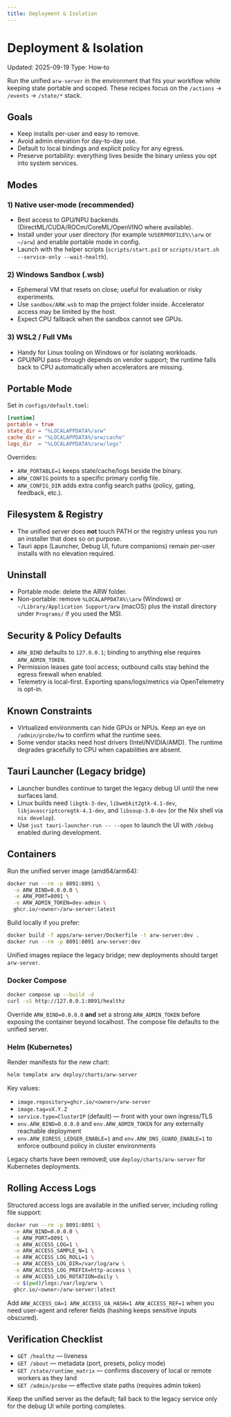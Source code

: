 ```yaml
---
title: Deployment & Isolation
---
```


# Deployment & Isolation

Updated: 2025-09-19
Type: How‑to

Run the unified `arw-server` in the environment that fits your workflow while keeping state portable and scoped. These recipes focus on the `/actions` → `/events` → `/state/*` stack.

## Goals
- Keep installs per-user and easy to remove.
- Avoid admin elevation for day-to-day use.
- Default to local bindings and explicit policy for any egress.
- Preserve portability: everything lives beside the binary unless you opt into system services.

## Modes

### 1) Native user-mode (recommended)
- Best access to GPU/NPU backends (DirectML/CUDA/ROCm/CoreML/OpenVINO where available).
- Install under your user directory (for example `%USERPROFILE%\\arw` or `~/arw`) and enable portable mode in config.
- Launch with the helper scripts (`scripts/start.ps1` or `scripts/start.sh --service-only --wait-health`).

### 2) Windows Sandbox (.wsb)
- Ephemeral VM that resets on close; useful for evaluation or risky experiments.
- Use `sandbox/ARW.wsb` to map the project folder inside. Accelerator access may be limited by the host.
- Expect CPU fallback when the sandbox cannot see GPUs.

### 3) WSL2 / Full VMs
- Handy for Linux tooling on Windows or for isolating workloads.
- GPU/NPU pass-through depends on vendor support; the runtime falls back to CPU automatically when accelerators are missing.

## Portable Mode

Set in `configs/default.toml`:

```toml
[runtime]
portable = true
state_dir = "%LOCALAPPDATA%/arw"
cache_dir = "%LOCALAPPDATA%/arw/cache"
logs_dir  = "%LOCALAPPDATA%/arw/logs"
```

Overrides:
- `ARW_PORTABLE=1` keeps state/cache/logs beside the binary.
- `ARW_CONFIG` points to a specific primary config file.
- `ARW_CONFIG_DIR` adds extra config search paths (policy, gating, feedback, etc.).

## Filesystem & Registry
- The unified server does **not** touch PATH or the registry unless you run an installer that does so on purpose.
- Tauri apps (Launcher, Debug UI, future companions) remain per-user installs with no elevation required.

## Uninstall
- Portable mode: delete the ARW folder.
- Non-portable: remove `%LOCALAPPDATA%\\arw` (Windows) or `~/Library/Application Support/arw` (macOS) plus the install directory under `Programs/` if you used the MSI.

## Security & Policy Defaults
- `ARW_BIND` defaults to `127.0.0.1`; binding to anything else requires `ARW_ADMIN_TOKEN`.
- Permission leases gate tool access; outbound calls stay behind the egress firewall when enabled.
- Telemetry is local-first. Exporting spans/logs/metrics via OpenTelemetry is opt-in.

## Known Constraints
- Virtualized environments can hide GPUs or NPUs. Keep an eye on `/admin/probe/hw` to confirm what the runtime sees.
- Some vendor stacks need host drivers (Intel/NVIDIA/AMD). The runtime degrades gracefully to CPU when capabilities are absent.

## Tauri Launcher (Legacy bridge)
- Launcher bundles continue to target the legacy debug UI until the new surfaces land.
- Linux builds need `libgtk-3-dev`, `libwebkit2gtk-4.1-dev`, `libjavascriptcoregtk-4.1-dev`, and `libsoup-3.0-dev` (or the Nix shell via `nix develop`).
- Use `just tauri-launcher-run -- --open` to launch the UI with `/debug` enabled during development.

## Containers

Run the unified server image (amd64/arm64):

```bash
docker run --rm -p 8091:8091 \
  -e ARW_BIND=0.0.0.0 \
  -e ARW_PORT=8091 \
  -e ARW_ADMIN_TOKEN=dev-admin \
  ghcr.io/<owner>/arw-server:latest
```

Build locally if you prefer:

```bash
docker build -f apps/arw-server/Dockerfile -t arw-server:dev .
docker run --rm -p 8091:8091 arw-server:dev
```

Unified images replace the legacy bridge; new deployments should target `arw-server`.

### Docker Compose

```bash
docker compose up --build -d
curl -sS http://127.0.0.1:8091/healthz
```

Override `ARW_BIND=0.0.0.0` **and** set a strong `ARW_ADMIN_TOKEN` before exposing the container beyond localhost. The compose file defaults to the unified server.

### Helm (Kubernetes)

Render manifests for the new chart:

```bash
helm template arw deploy/charts/arw-server
```

Key values:
- `image.repository=ghcr.io/<owner>/arw-server`
- `image.tag=vX.Y.Z`
- `service.type=ClusterIP` (default) — front with your own ingress/TLS
- `env.ARW_BIND=0.0.0.0` and `env.ARW_ADMIN_TOKEN` for any externally reachable deployment
- `env.ARW_EGRESS_LEDGER_ENABLE=1` and `env.ARW_DNS_GUARD_ENABLE=1` to enforce outbound policy in cluster environments

Legacy charts have been removed; use `deploy/charts/arw-server` for Kubernetes deployments.

## Rolling Access Logs

Structured access logs are available in the unified server, including rolling file support:

```bash
docker run --rm -p 8091:8091 \
  -e ARW_BIND=0.0.0.0 \
  -e ARW_PORT=8091 \
  -e ARW_ACCESS_LOG=1 \
  -e ARW_ACCESS_SAMPLE_N=1 \
  -e ARW_ACCESS_LOG_ROLL=1 \
  -e ARW_ACCESS_LOG_DIR=/var/log/arw \
  -e ARW_ACCESS_LOG_PREFIX=http-access \
  -e ARW_ACCESS_LOG_ROTATION=daily \
  -v $(pwd)/logs:/var/log/arw \
  ghcr.io/<owner>/arw-server:latest
```

Add `ARW_ACCESS_UA=1 ARW_ACCESS_UA_HASH=1 ARW_ACCESS_REF=1` when you need user-agent and referer fields (hashing keeps sensitive inputs obscured).

## Verification Checklist
- `GET /healthz` — liveness
- `GET /about` — metadata (port, presets, policy mode)
- `GET /state/runtime_matrix` — confirms discovery of local or remote workers as they land
- `GET /admin/probe` — effective state paths (requires admin token)

Keep the unified server as the default; fall back to the legacy service only for the debug UI while porting completes.
